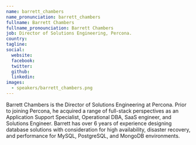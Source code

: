 ```yaml
---
name: barrett_chambers
name_pronunciation: barrett_chambers
fullname: Barrett Chambers
fullname_pronounciation: Barrett Chambers
job: Director of Solutions Engineering, Percona.
country: 
tagline: 
social:
  website:
  facebook:
  twitter:
  github: 
  linkedin: 
images:
  - speakers/barrett_chambers.png
---
```

Barrett Chambers is the Director of Solutions Engineering at Percona. Prior to joining Percona, he acquired a range of full-stack perspectives as an Application Support Specialist, Operational DBA, SaaS engineer, and Solutions Engineer. Barrett has over 6 years of experience designing database solutions with consideration for high availability, disaster recovery, and performance for MySQL, PostgreSQL, and MongoDB environments.